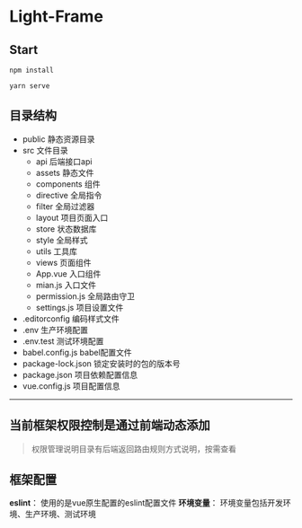 # Light-Frame

## Start

`npm install`

`yarn serve`

## 目录结构

* public                静态资源目录
* src                   文件目录
  * api                   后端接口api
  * assets                静态文件
  * components            组件
  * directive             全局指令
  * filter                全局过滤器
  * layout                项目页面入口
  * store                 状态数据库
  * style                 全局样式
  * utils                 工具库
  * views                 页面组件
  * App.vue               入口组件
  * mian.js               入口文件
  * permission.js         全局路由守卫
  * settings.js           项目设置文件
* .editorconfig         编码样式文件
* .env                  生产环境配置
* .env.test             测试环境配置
* babel.config.js       babel配置文件
* package-lock.json     锁定安装时的包的版本号
* package.json          项目依赖配置信息
* vue.config.js         项目配置信息
  
------

## 当前框架权限控制是通过前端动态添加
> 权限管理说明目录有后端返回路由规则方式说明，按需查看

## 框架配置
**eslint**：    使用的是vue原生配置的eslint配置文件
**环境变量**：  环境变量包括开发环境、生产环境、测试环境
